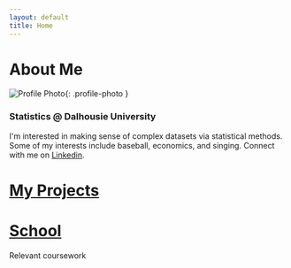 ```yaml
---
layout: default
title: Home
---
```


<style>
.profile-photo {
  width: 125px; /* Adjust size as needed */
  height: 125px;
  border-radius: 50%;
  object-fit: cover; /* Ensures the image covers the circle area */
  display: block;
  margin: 0 auto; /* Center the image if needed */
}
</style>

# About Me

![Profile Photo](assets/githubphoto3.png){: .profile-photo }

### Statistics @ Dalhousie University
I'm interested in making sense of complex datasets via statistical methods. Some of my interests include baseball, economics, and singing. Connect with me on [Linkedin](https://www.linkedin.com/in/lucas-b-619178204/).

# [My Projects](projects.md)

# [School](school.md)
  Relevant coursework 

